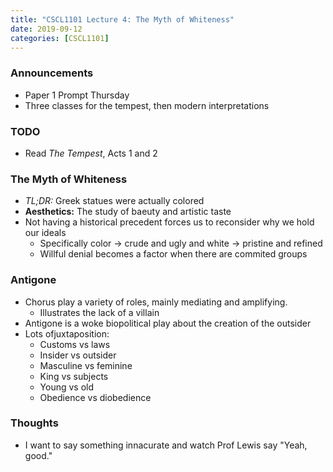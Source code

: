 ```yaml
---
title: "CSCL1101 Lecture 4: The Myth of Whiteness"
date: 2019-09-12
categories: [CSCL1101]
---
```


### Announcements

- Paper 1 Prompt Thursday
- Three classes for the tempest, then modern interpretations

### TODO

- Read *The Tempest*, Acts 1 and 2

### The Myth of Whiteness

- *TL;DR:* Greek statues were actually colored
- **Aesthetics:** The study of baeuty and artistic taste 
- Not having a historical precedent forces us to reconsider why we hold our ideals
    - Specifically color &rarr; crude and ugly and white &rarr; pristine and refined
    - Willful denial becomes a factor when there are commited groups

### Antigone

- Chorus play a variety of roles, mainly mediating and amplifying.
    - Illustrates the lack of a villain
- Antigone is a woke biopolitical play about the creation of the outsider
- Lots ofjuxtaposition:
    - Customs vs laws
    - Insider vs outsider
    - Masculine vs feminine
    - King vs subjects
    - Young vs old
    - Obedience vs diobedience 

### Thoughts

- I want to say something innacurate and watch Prof Lewis say "Yeah, good."




